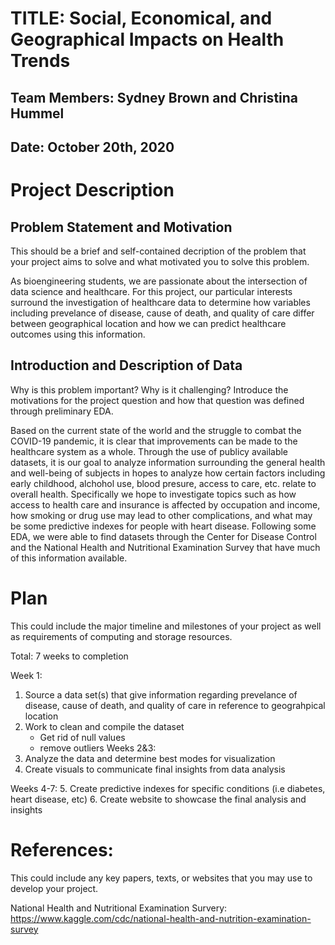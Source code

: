 # TITLE: Social, Economical, and Geographical Impacts on Health Trends
## Team Members: Sydney Brown and Christina Hummel
## Date: October 20th, 2020

# Project Description
## Problem Statement and Motivation
This should be a brief and self-contained decription of the problem that your project aims to solve and what motivated you to solve this problem.

As bioengineering students, we are passionate about the intersection of data science and healthcare. For this project, our particular interests surround the investigation of healthcare data to determine how variables including prevelance of disease, cause of death, and quality of care differ between geographical location and how we can predict healthcare outcomes using this information.  

## Introduction and Description of Data
 Why is this problem important? Why is it challenging? Introduce the motivations for the project question and how that question was defined through preliminary EDA.
 
Based on the current state of the world and the struggle to combat the COVID-19 pandemic, it is clear that improvements can be made to the healthcare system as a whole. Through the use of publicy available datasets, it is our goal to analyze information surrounding the general health and well-being of subjects in hopes to analyze how certain factors including early childhood, alchohol use, blood presure, access to care, etc. relate to overall health. Specifically we hope to investigate topics such as how access to health care and insurance is affected by occupation and income, how smoking or drug use may lead to other complications, and what may be some predictive indexes for people with heart disease. Following some EDA, we were able to find datasets through the Center for Disease Control and the National Health and Nutritional Examination Survey that have much of this information available.  

# Plan
This could include the major timeline and milestones of your project as well as requirements of computing and storage resources. 

Total: 7 weeks to completion

Week 1: 
1. Source a data set(s) that give information regarding prevelance of disease, cause of death, and quality of care in reference to geograhpical location
2. Work to clean and compile the dataset 
      - Get rid of null values 
      - remove outliers
Weeks 2&3:
3. Analyze the data and determine best modes for visualization
4. Create visuals to communicate final insights from data analysis

Weeks 4-7:
5. Create predictive indexes for specific conditions (i.e diabetes, heart disease, etc)
6. Create website to showcase the final analysis and insights


# References:
This could include any key papers, texts, or websites that you may use to develop your project.

National Health and Nutritional Examination Survery: https://www.kaggle.com/cdc/national-health-and-nutrition-examination-survey
